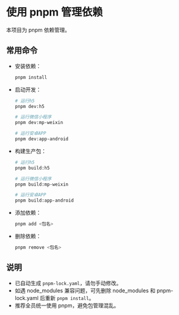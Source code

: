 # 使用 pnpm 管理依赖

本项目为 pnpm 依赖管理。

## 常用命令

-   安装依赖：
    ```bash
    pnpm install
    ```
-   启动开发：

    ```bash
    # 运行h5
    pnpm dev:h5

    # 运行微信小程序
    pnpm dev:mp-weixin

    # 运行安卓APP
    pnpm dev:app-android
    ```

-   构建生产包：

    ```bash
    # 运行h5
    pnpm build:h5

    # 运行微信小程序
    pnpm build:mp-weixin

    # 运行安卓APP
    pnpm build:app-android
    ```

-   添加依赖：
    ```bash
    pnpm add <包名>
    ```
-   删除依赖：
    ```bash
    pnpm remove <包名>
    ```

## 说明

-   已自动生成 `pnpm-lock.yaml`，请勿手动修改。
-   如遇 node_modules 兼容问题，可先删除 node_modules 和 pnpm-lock.yaml 后重新 `pnpm install`。
-   推荐全员统一使用 pnpm，避免包管理混乱。
